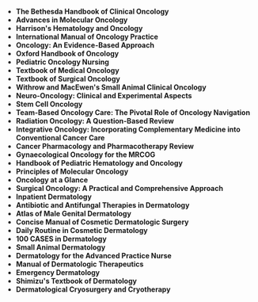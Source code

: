 
 

<ul>
  
 <li><b><a target="_blank" href="https://github.com/manjunath5496/Oncology-Books/blob/master/col(1).pdf" style="text-decoration:none;">The Bethesda Handbook of Clinical Oncology</a></b></li>
  
<li><b><a target="_blank" href="https://github.com/manjunath5496/Oncology-Books/blob/master/col(2).pdf" style="text-decoration:none;">Advances in Molecular Oncology</a></b></li>

<li><b><a target="_blank" href="https://github.com/manjunath5496/Oncology-Books/blob/master/col(3).pdf" style="text-decoration:none;">Harrison's Hematology and Oncology</a></b></li>                         
  <li><b><a target="_blank" href="https://github.com/manjunath5496/Oncology-Books/blob/master/col(4).pdf" style="text-decoration:none;">International Manual of Oncology Practice</a></b></li>
  
   <li><b><a target="_blank" href="https://github.com/manjunath5496/Oncology-Books/blob/master/col(5).rar" style="text-decoration:none;">Oncology: An Evidence-Based Approach</a></b></li>  
   
 <li><b><a target="_blank" href="https://github.com/manjunath5496/Oncology-Books/blob/master/col(6).pdf" style="text-decoration:none;">Oxford Handbook of Oncology</a></b></li>
  
<li><b><a target="_blank" href="https://github.com/manjunath5496/Oncology-Books/blob/master/col(7).pdf" style="text-decoration:none;"> Pediatric Oncology Nursing</a></b></li>

 <li><b><a target="_blank" href="https://github.com/manjunath5496/Oncology-Books/blob/master/col(8).pdf" style="text-decoration:none;">Textbook of Medical Oncology</a></b></li>
  
<li><b><a target="_blank" href="https://github.com/manjunath5496/Oncology-Books/blob/master/col(9).pdf" style="text-decoration:none;">Textbook of Surgical Oncology</a></b></li>

<li><b><a target="_blank" href="https://github.com/manjunath5496/Oncology-Books/blob/master/col(10).rar" style="text-decoration:none;">Withrow and MacEwen's Small Animal Clinical Oncology</a></b></li>                         
  <li><b><a target="_blank" href="https://github.com/manjunath5496/Oncology-Books/blob/master/col(11).pdf" style="text-decoration:none;">Neuro-Oncology: Clinical and Experimental Aspects </a></b></li>
  
   <li><b><a target="_blank" href="https://github.com/manjunath5496/Oncology-Books/blob/master/col(12).pdf" style="text-decoration:none;">Stem Cell Oncology</a></b></li>  
   

<li><b><a target="_blank" href="https://github.com/manjunath5496/Oncology-Books/blob/master/col(13).pdf" style="text-decoration:none;">Team-Based Oncology Care: The Pivotal Role of Oncology Navigation</a></b></li>

<li><b><a target="_blank" href="https://github.com/manjunath5496/Oncology-Books/blob/master/col(14).pdf" style="text-decoration:none;">Radiation Oncology: A Question-Based Review</a></b></li>                         
  <li><b><a target="_blank" href="https://github.com/manjunath5496/Oncology-Books/blob/master/col(15).pdf" style="text-decoration:none;">Integrative Oncology: Incorporating Complementary Medicine into Conventional Cancer Care</a></b></li>
  
   <li><b><a target="_blank" href="https://github.com/manjunath5496/Oncology-Books/blob/master/col(16).pdf" style="text-decoration:none;">Cancer Pharmacology and Pharmacotherapy Review</a></b></li>  
   
  <li><b><a target="_blank" href="https://github.com/manjunath5496/Oncology-Books/blob/master/col(17).pdf" style="text-decoration:none;">Gynaecological Oncology for the MRCOG</a></b></li>
  
   <li><b><a target="_blank" href="https://github.com/manjunath5496/Oncology-Books/blob/master/col(18).pdf" style="text-decoration:none;">Handbook of Pediatric Hematology and Oncology</a></b></li>  


<li><b><a target="_blank" href="https://github.com/manjunath5496/Oncology-Books/blob/master/col(19).pdf" style="text-decoration:none;">Principles of Molecular Oncology</a></b></li>                         
  <li><b><a target="_blank" href="https://github.com/manjunath5496/Oncology-Books/blob/master/col(20).pdf" style="text-decoration:none;">Oncology at a Glance</a></b></li>
  
   <li><b><a target="_blank" href="https://github.com/manjunath5496/Oncology-Books/blob/master/col(21).pdf" style="text-decoration:none;">Surgical Oncology: A Practical and Comprehensive Approach</a></b></li>  
   
  <li><b><a target="_blank" href="https://github.com/manjunath5496/Oncology-Books/blob/master/col(22).rar" style="text-decoration:none;">Inpatient Dermatology</a></b></li>
  
   <li><b><a target="_blank" href="https://github.com/manjunath5496/Oncology-Books/blob/master/col(23).pdf" style="text-decoration:none;">Antibiotic and Antifungal Therapies in Dermatology</a></b></li>  

 <li><b><a target="_blank" href="https://github.com/manjunath5496/Oncology-Books/blob/master/col(24).pdf" style="text-decoration:none;">Atlas of Male Genital Dermatology</a></b></li>
  
   <li><b><a target="_blank" href="https://github.com/manjunath5496/Oncology-Books/blob/master/col(25).pdf" style="text-decoration:none;">Concise Manual of Cosmetic Dermatologic Surgery</a></b></li>  
   
   <li><b><a target="_blank" href="https://github.com/manjunath5496/Oncology-Books/blob/master/col(26).pdf" style="text-decoration:none;">Daily Routine in Cosmetic Dermatology</a></b></li> 
   
   
<li><b><a target="_blank" href="https://github.com/manjunath5496/Oncology-Books/blob/master/col(27).pdf" style="text-decoration:none;">100 CASES in Dermatology</a></b></li>  

 <li><b><a target="_blank" href="https://github.com/manjunath5496/Oncology-Books/blob/master/col(28).pdf" style="text-decoration:none;">Small Animal Dermatology</a></b></li>
  
   <li><b><a target="_blank" href="https://github.com/manjunath5496/Oncology-Books/blob/master/col(29).pdf" style="text-decoration:none;">Dermatology for the Advanced Practice Nurse</a></b></li>  
   
   <li><b><a target="_blank" href="https://github.com/manjunath5496/Oncology-Books/blob/master/col(30).pdf" style="text-decoration:none;">Manual of Dermatologic Therapeutics</a></b></li> 
   
<li><b><a target="_blank" href="https://github.com/manjunath5496/Oncology-Books/blob/master/col(31).pdf" style="text-decoration:none;">Emergency Dermatology</a></b></li>  
   
   <li><b><a target="_blank" href="https://github.com/manjunath5496/Oncology-Books/blob/master/col(32).rar" style="text-decoration:none;">Shimizu's Textbook of Dermatology</a></b></li> 
     
     
   <li><b><a target="_blank" href="https://github.com/manjunath5496/Oncology-Books/blob/master/col(33).rar" style="text-decoration:none;">Dermatological Cryosurgery and Cryotherapy</a></b></li>  
   
   
   
   
   
   
   
   
     
 </ul>

